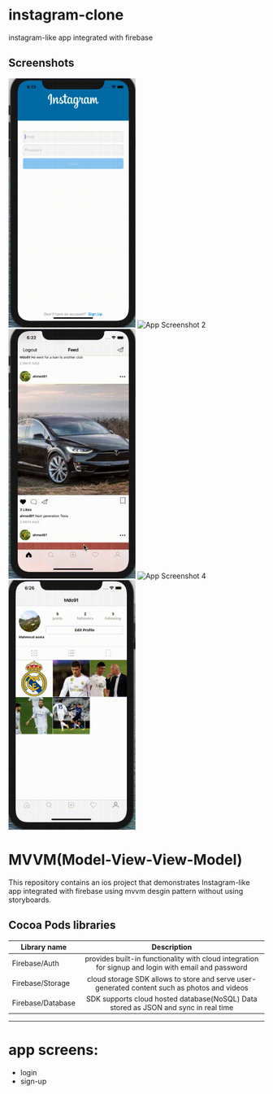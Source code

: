 # instagram-clone
instagram-like app integrated with firebase 

## Screenshots 

<img src="./insta-gif/singIn.gif" width="250" alt="App Screenshot 1"> <img src="./insta-gif/signup.gif" width="250" alt="App Screenshot 2"> <img src="./insta-gif/my-profile.gif" width="250" alt="App Screenshot 3"> <img src="./insta-gif/like-view-user-profile.gif" width="250" alt="App Screenshot 4"> <img src="./insta-gif/followers-following.gif" width="250" alt="App Screenshot 5">



# MVVM(Model-View-View-Model)
This repository contains an ios project that demonstrates Instagram-like app integrated with firebase using mvvm desgin pattern without using storyboards. 


## Cocoa Pods libraries

| Library name  | Description   | 
| ------------- |:-------------:| 
|   Firebase/Auth     | provides built-in functionality with cloud integration for signup and login with email and password |
| Firebase/Storage     | cloud storage SDK allows to store and serve user-generated content such as photos and videos     |
| Firebase/Database     | SDK supports cloud hosted database(NoSQL) Data stored as JSON and sync in real time      |

---

# app screens:

* login
* sign-up
